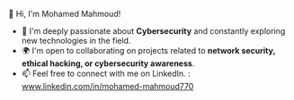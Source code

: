 👋 Hi, I'm Mohamed Mahmoud!

- 👀 I'm deeply passionate about **Cybersecurity** and constantly exploring new technologies in the field.
- 🌍 I'm open to collaborating on projects related to **network security, ethical hacking, or cybersecurity awareness**.
- 📫 Feel free to connect with me on LinkedIn. : www.linkedin.com/in/mohamed-mahmoud770


<!---
MOHAMED-MAHOUD/MOHAMED-MAHOUD is a ✨ special ✨ repository because its `README.md` (this file) appears on your GitHub profile.
You can click the Preview link to take a look at your changes.
--->
